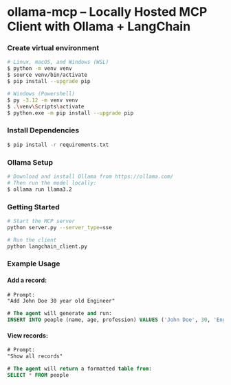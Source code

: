 # ollama-mcp – Locally Hosted MCP Client with Ollama + LangChain

### Create virtual environment

```bash
# Linux, macOS, and Windows (WSL)
$ python -m venv venv
$ source venv/bin/activate
$ pip install --upgrade pip

# Windows (Powershell)
$ py -3.12 -m venv venv
$ .\venv\Scripts\activate
$ python.exe -m pip install --upgrade pip
```

### Install Dependencies
```bash
$ pip install -r requirements.txt
```

### Ollama Setup
```bash
# Download and install Ollama from https://ollama.com/
# Then run the model locally:
$ ollama run llama3.2
```

### Getting Started
```bash
# Start the MCP server
python server.py --server_type=sse

# Run the client
python langchain_client.py
```

### Example Usage
#### Add a record:
```txt
# Prompt:
"Add John Doe 30 year old Engineer"
```
```sql
# The agent will generate and run:
INSERT INTO people (name, age, profession) VALUES ('John Doe', 30, 'Engineer')
```
#### View records:
```txt
# Prompt:
"Show all records"
```
```sql
# The agent will return a formatted table from:
SELECT * FROM people
```